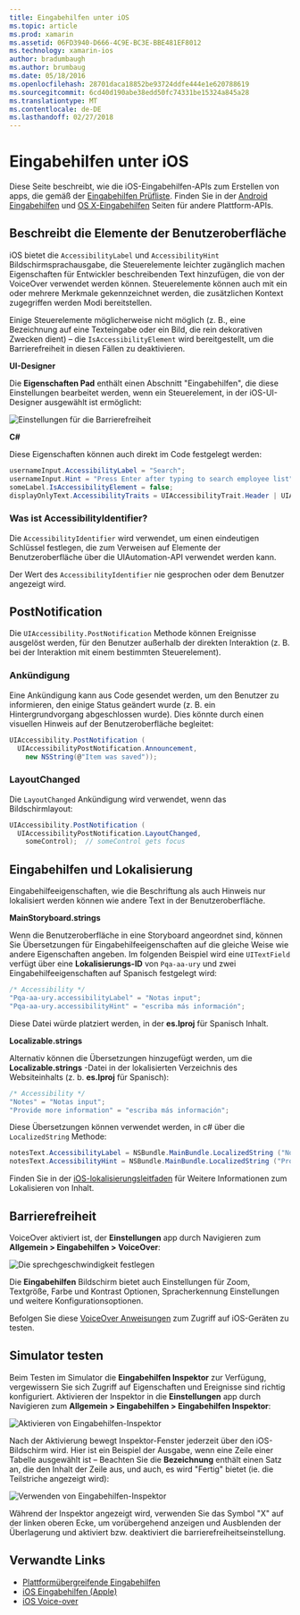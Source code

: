 ```yaml
---
title: Eingabehilfen unter iOS
ms.topic: article
ms.prod: xamarin
ms.assetid: 06FD3940-D666-4C9E-BC3E-BBE481EF8012
ms.technology: xamarin-ios
author: bradumbaugh
ms.author: brumbaug
ms.date: 05/18/2016
ms.openlocfilehash: 28701daca18852be93724ddfe444e1e620788619
ms.sourcegitcommit: 6cd40d190abe38edd50fc74331be15324a845a28
ms.translationtype: MT
ms.contentlocale: de-DE
ms.lasthandoff: 02/27/2018
---
```

# <a name="accessibility-on-ios"></a>Eingabehilfen unter iOS

Diese Seite beschreibt, wie die iOS-Eingabehilfen-APIs zum Erstellen von apps, die gemäß der [Eingabehilfen Prüfliste](~/cross-platform/app-fundamentals/accessibility.md).
Finden Sie in der [Android Eingabehilfen](~/android/app-fundamentals/accessibility.md) und [OS X-Eingabehilfen](~/mac/app-fundamentals/accessibility.md) Seiten für andere Plattform-APIs.

## <a name="describing-ui-elements"></a>Beschreibt die Elemente der Benutzeroberfläche

iOS bietet die `AccessibilityLabel` und `AccessibilityHint` Bildschirmsprachausgabe, die Steuerelemente leichter zugänglich machen Eigenschaften für Entwickler beschreibenden Text hinzufügen, die von der VoiceOver verwendet werden können. Steuerelemente können auch mit ein oder mehrere Merkmale gekennzeichnet werden, die zusätzlichen Kontext zugegriffen werden Modi bereitstellen.

Einige Steuerelemente möglicherweise nicht möglich (z. B., eine Bezeichnung auf eine Texteingabe oder ein Bild, die rein dekorativen Zwecken dient) – die `IsAccessibilityElement` wird bereitgestellt, um die Barrierefreiheit in diesen Fällen zu deaktivieren.

**UI-Designer**

Die **Eigenschaften Pad** enthält einen Abschnitt "Eingabehilfen", die diese Einstellungen bearbeitet werden, wenn ein Steuerelement, in der iOS-UI-Designer ausgewählt ist ermöglicht:

![](accessibility-images/ios-designer-sml.png "Einstellungen für die Barrierefreiheit")

**C#**

Diese Eigenschaften können auch direkt im Code festgelegt werden:

```csharp
usernameInput.AccessibilityLabel = "Search";
usernameInput.Hint = "Press Enter after typing to search employee list";
someLabel.IsAccessibilityElement = false;
displayOnlyText.AccessibilityTraits = UIAccessibilityTrait.Header | UIAccessibilityTrait.Selected;
```

### <a name="what-is-accessibilityidentifier"></a>Was ist AccessibilityIdentifier?

Die `AccessibilityIdentifier` wird verwendet, um einen eindeutigen Schlüssel festlegen, die zum Verweisen auf Elemente der Benutzeroberfläche über die UIAutomation-API verwendet werden kann.

Der Wert des `AccessibilityIdentifier` nie gesprochen oder dem Benutzer angezeigt wird.

<a name="postnotification" />

## <a name="postnotification"></a>PostNotification

Die `UIAccessibility.PostNotification` Methode können Ereignisse ausgelöst werden, für den Benutzer außerhalb der direkten Interaktion (z. B. bei der Interaktion mit einem bestimmten Steuerelement).

### <a name="announcement"></a>Ankündigung

Eine Ankündigung kann aus Code gesendet werden, um den Benutzer zu informieren, den einige Status geändert wurde (z. B. ein Hintergrundvorgang abgeschlossen wurde). Dies könnte durch einen visuellen Hinweis auf der Benutzeroberfläche begleitet:

```csharp
UIAccessibility.PostNotification (
  UIAccessibilityPostNotification.Announcement,
    new NSString(@"Item was saved"));
```

### <a name="layoutchanged"></a>LayoutChanged

Die `LayoutChanged` Ankündigung wird verwendet, wenn das Bildschirmlayout:

```csharp
UIAccessibility.PostNotification (
  UIAccessibilityPostNotification.LayoutChanged,
    someControl);  // someControl gets focus
```


## <a name="accessibility-and-localization"></a>Eingabehilfen und Lokalisierung

Eingabehilfeeigenschaften, wie die Beschriftung als auch Hinweis nur lokalisiert werden können wie andere Text in der Benutzeroberfläche.

**MainStoryboard.strings**

Wenn die Benutzeroberfläche in eine Storyboard angeordnet sind, können Sie Übersetzungen für Eingabehilfeeigenschaften auf die gleiche Weise wie andere Eigenschaften angeben. Im folgenden Beispiel wird eine `UITextField` verfügt über eine **Lokalisierungs-ID** von `Pqa-aa-ury` und zwei Eingabehilfeeigenschaften auf Spanisch festgelegt wird:

```csharp
/* Accessibility */
"Pqa-aa-ury.accessibilityLabel" = "Notas input";
"Pqa-aa-ury.accessibilityHint" = "escriba más información";
```

Diese Datei würde platziert werden, in der **es.lproj** für Spanisch Inhalt.

**Localizable.strings**

Alternativ können die Übersetzungen hinzugefügt werden, um die **Localizable.strings** -Datei in der lokalisierten Verzeichnis des Websiteinhalts (z. b. **es.lproj** für Spanisch):

```csharp
/* Accessibility */
"Notes" = "Notas input";
"Provide more information" = "escriba más información";
```

Diese Übersetzungen können verwendet werden, in c# über die `LocalizedString` Methode:

```csharp
notesText.AccessibilityLabel = NSBundle.MainBundle.LocalizedString ("Notes", "");
notesText.AccessibilityHint = NSBundle.MainBundle.LocalizedString ("Provide more information", "");
```

Finden Sie in der [iOS-lokalisierungsleitfaden](~/ios/app-fundamentals/localization/index.md) für Weitere Informationen zum Lokalisieren von Inhalt.

<a name="testing" />

## <a name="testing-accessibility"></a>Barrierefreiheit

VoiceOver aktiviert ist, der **Einstellungen** app durch Navigieren zum **Allgemein > Eingabehilfen > VoiceOver**:

![](accessibility-images/settings-sml.png "Die sprechgeschwindigkeit festlegen")

Die **Eingabehilfen** Bildschirm bietet auch Einstellungen für Zoom, Textgröße, Farbe und Kontrast Optionen, Spracherkennung Einstellungen und weitere Konfigurationsoptionen.

Befolgen Sie diese [VoiceOver Anweisungen](https://developer.apple.com/library/ios/technotes/TestingAccessibilityOfiOSApps/TestAccessibilityonYourDevicewithVoiceOver/TestAccessibilityonYourDevicewithVoiceOver.html) zum Zugriff auf iOS-Geräten zu testen.


## <a name="simulator-testing"></a>Simulator testen

Beim Testen im Simulator die **Eingabehilfen Inspektor** zur Verfügung, vergewissern Sie sich Zugriff auf Eigenschaften und Ereignisse sind richtig konfiguriert. Aktivieren der Inspektor in die **Einstellungen** app durch Navigieren zum **Allgemein > Eingabehilfen > Eingabehilfen Inspektor**:

![](accessibility-images/settings-inspector-sml.png "Aktivieren von Eingabehilfen-Inspektor")

Nach der Aktivierung bewegt Inspektor-Fenster jederzeit über den iOS-Bildschirm wird.
Hier ist ein Beispiel der Ausgabe, wenn eine Zeile einer Tabelle ausgewählt ist – Beachten Sie die **Bezeichnung** enthält einen Satz an, die den Inhalt der Zeile aus, und auch, es wird "Fertig" bietet (ie. die Teilstriche angezeigt wird):

![](accessibility-images/tableview-a11y-sml.png "Verwenden von Eingabehilfen-Inspektor")

Während der Inspektor angezeigt wird, verwenden Sie das Symbol "X" auf der linken oberen Ecke, um vorübergehend anzeigen und Ausblenden der Überlagerung und aktiviert bzw. deaktiviert die barrierefreiheitseinstellung.



## <a name="related-links"></a>Verwandte Links

- [Plattformübergreifende Eingabehilfen](~/cross-platform/app-fundamentals/accessibility.md)
- [iOS Eingabehilfen (Apple)](https://developer.apple.com/library/ios/documentation/UserExperience/Conceptual/iPhoneAccessibility/Accessibility_on_iPhone/Accessibility_on_iPhone.html)
- [iOS Voice-over](http://www.apple.com/accessibility/ios/voiceover/)
